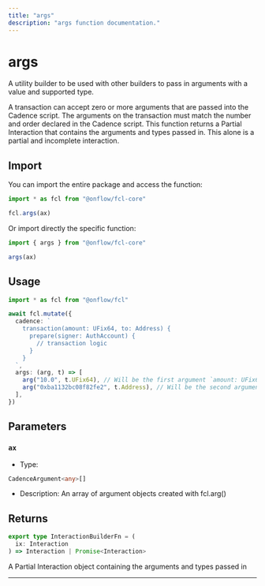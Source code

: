 ```yaml
---
title: "args"
description: "args function documentation."
---
```


<!-- THIS DOCUMENT IS AUTO-GENERATED FROM [onflow/fcl-core/../sdk/src/build/build-arguments.ts](https://github.com/onflow/fcl-js/tree/master/packages/fcl-core/../sdk/src/build/build-arguments.ts). DO NOT EDIT MANUALLY -->

# args

A utility builder to be used with other builders to pass in arguments with a value and supported type.

A transaction can accept zero or more arguments that are passed into the Cadence script. The arguments on the transaction must match the number and order declared in the Cadence script.
This function returns a Partial Interaction that contains the arguments and types passed in. This alone is a partial and incomplete interaction.

## Import

You can import the entire package and access the function:

```typescript
import * as fcl from "@onflow/fcl-core"

fcl.args(ax)
```

Or import directly the specific function:

```typescript
import { args } from "@onflow/fcl-core"

args(ax)
```

## Usage

```typescript
import * as fcl from "@onflow/fcl"

await fcl.mutate({
  cadence: `
    transaction(amount: UFix64, to: Address) {
      prepare(signer: AuthAccount) {
        // transaction logic
      }
    }
  `,
  args: (arg, t) => [
    arg("10.0", t.UFix64), // Will be the first argument `amount: UFix64`
    arg("0xba1132bc08f82fe2", t.Address), // Will be the second argument `to: Address`
  ],
})
```

## Parameters

### `ax` 


- Type: 
```typescript
CadenceArgument<any>[]
```
- Description: An array of argument objects created with fcl.arg()


## Returns

```typescript
export type InteractionBuilderFn = (
  ix: Interaction
) => Interaction | Promise<Interaction>
```


A Partial Interaction object containing the arguments and types passed in

---